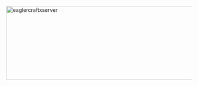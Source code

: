 <img width="2000" height="200" alt="eaglercraftxserver" src="https://github.com/user-attachments/assets/3b49c36d-2274-46ee-b7aa-e78eb08c24dd" />
